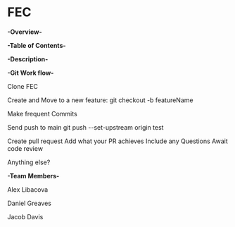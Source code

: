 # FEC

**-Overview-**

**-Table of Contents-**

**-Description-**

**-Git Work flow-**

Clone FEC

Create and Move to a new feature:
  git checkout -b featureName

Make frequent Commits

Send push to main
  git push --set-upstream origin test

Create pull request
  Add what your PR achieves
  Include any Questions
  Await code review

Anything else?

**-Team Members-**

  Alex Libacova

  Daniel Greaves

  Jacob Davis